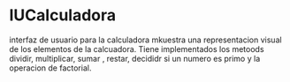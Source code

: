 # IUCalculadora
interfaz de usuario para la calculadora
mkuestra una representacion visual de los elementos de la calcuadora. Tiene implementados los metoods dividir, multiplicar, sumar , restar, decididr si un numero es primo y la operacion de factorial.

